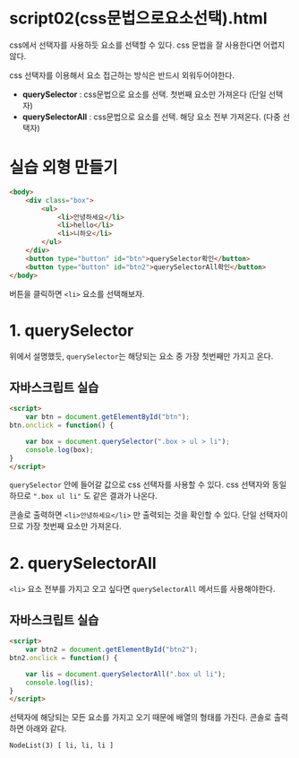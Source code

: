 # script02(css문법으로요소선택).html
css에서 선택자를 사용하듯 요소를 선택할 수 있다. css 문법을 잘 사용한다면 어렵지 않다.

css 선택자를 이용해서 요소 접근하는 방식은 반드시 외워두어야한다.

- **querySelector** : css문법으로 요소를 선택. 첫번째 요소만 가져온다 (단일 선택자)
- **querySelectorAll** : css문법으로 요소를 선택. 해당 요소 전부 가져온다. (다중 선택자)

# 실습 외형 만들기
```html
<body>
    <div class="box">
        <ul>
            <li>안녕하세요</li>
            <li>hello</li>
            <li>니하오</li>
        </ul>
    </div>
    <button type="button" id="btn">querySelector확인</button>
    <button type="button" id="btn2">querySelectorAll확인</button>
</body>
```
버튼을 클릭하면 ```<li>``` 요소를 선택해보자.
# 1. querySelector
위에서 설명했듯, ```querySelector```는 해당되는 요소 중 가장 첫번째만 가지고 온다.
## 자바스크립트 실습
```html
<script>
    var btn = document.getElementById("btn");
btn.onclick = function() {

    var box = document.querySelector(".box > ul > li");
    console.log(box);
}
</script>
```
```querySelector``` 안에 들어갈 값으로 css 선택자를 사용할 수 있다. css 선택자와 동일하므로 ```".box ul li"``` 도 같은 결과가 나온다.

콘솔로 출력하면 ```<li>안녕하세요</li>``` 만 출력되는 것을 확인할 수 있다. 단일 선택자이므로 가장 첫번째 요소만 가져온다.

# 2. querySelectorAll
```<li>``` 요소 전부를 가지고 오고 싶다면 ```querySelectorAll``` 메서드를 사용해야한다.
## 자바스크립트 실습
```html
<script>
    var btn2 = document.getElementById("btn2");
btn2.onclick = function() {

    var lis = document.querySelectorAll(".box ul li");
    console.log(lis);
}
</script>
```
선택자에 해당되는 모든 요소를 가지고 오기 때문에 배열의 형태를 가진다.
콘솔로 출력하면 아래와 같다.

```NodeList(3) [ li, li, li ]```